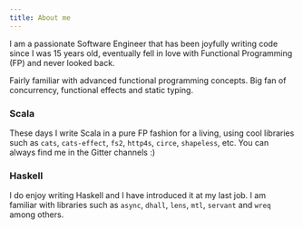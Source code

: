 ```yaml
---
title: About me
---
```


I am a passionate Software Engineer that has been joyfully writing code since I was 15 years old, eventually fell in love with Functional Programming (FP) and never looked back.

Fairly familiar with advanced functional programming concepts. Big fan of concurrency, functional effects and static typing.

### Scala

These days I write Scala in a pure FP fashion for a living, using cool libraries such as `cats`, `cats-effect`, `fs2`, `http4s`, `circe`, `shapeless`, etc. You can always find me in the Gitter channels :)

### Haskell

I do enjoy writing Haskell and I have introduced it at my last job. I am familiar with libraries such as `async`, `dhall`, `lens`, `mtl`, `servant` and `wreq` among others.
